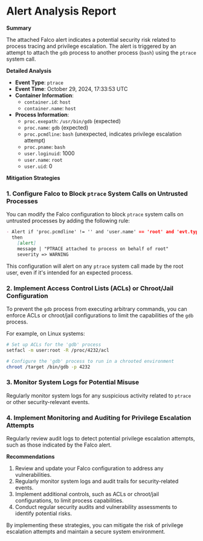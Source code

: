 **Alert Analysis Report**
==========================

**Summary**

The attached Falco alert indicates a potential security risk related to process tracing and privilege escalation. The alert is triggered by an attempt to attach the `gdb` process to another process (`bash`) using the `ptrace` system call.

**Detailed Analysis**

*   **Event Type**: `ptrace`
*   **Event Time**: October 29, 2024, 17:33:53 UTC
*   **Container Information**:
    *   `container.id`: `host`
    *   `container.name`: `host`
*   **Process Information**:
    *   `proc.exepath`: `/usr/bin/gdb` (expected)
    *   `proc.name`: `gdb` (expected)
    *   `proc.pcmdline`: `bash` (unexpected, indicates privilege escalation attempt)
    *   `proc.pname`: `bash`
    *   `user.loginuid`: 1000
    *   `user.name`: `root`
    *   `user.uid`: 0

**Mitigation Strategies**

### 1. Configure Falco to Block `ptrace` System Calls on Untrusted Processes

You can modify the Falco configuration to block `ptrace` system calls on untrusted processes by adding the following rule:

```markdown
- Alert if 'proc.pcmdline' != '' and 'user.name' == 'root' and 'evt.type' == 'ptrace'
  then
    [alert]
    message | "PTRACE attached to process on behalf of root"
    severity => WARNING
```

This configuration will alert on any `ptrace` system call made by the root user, even if it's intended for an expected process.

### 2. Implement Access Control Lists (ACLs) or Chroot/Jail Configuration

To prevent the `gdb` process from executing arbitrary commands, you can enforce ACLs or chroot/jail configurations to limit the capabilities of the `gdb` process.

For example, on Linux systems:

```bash
# Set up ACLs for the 'gdb' process
setfacl -m user:root -R /proc/4232/acl

# Configure the 'gdb' process to run in a chrooted environment
chroot /target /bin/gdb -p 4232
```

### 3. Monitor System Logs for Potential Misuse

Regularly monitor system logs for any suspicious activity related to `ptrace` or other security-relevant events.

### 4. Implement Monitoring and Auditing for Privilege Escalation Attempts

Regularly review audit logs to detect potential privilege escalation attempts, such as those indicated by the Falco alert.

**Recommendations**

1.  Review and update your Falco configuration to address any vulnerabilities.
2.  Regularly monitor system logs and audit trails for security-related events.
3.  Implement additional controls, such as ACLs or chroot/jail configurations, to limit process capabilities.
4.  Conduct regular security audits and vulnerability assessments to identify potential risks.

By implementing these strategies, you can mitigate the risk of privilege escalation attempts and maintain a secure system environment.
